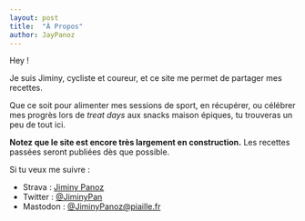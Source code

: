 ```yaml
---
layout: post
title:  "À Propos"
author: JayPanoz
---
```


Hey !

Je suis Jiminy, cycliste et coureur, et ce site me permet de partager mes recettes.

Que ce soit pour alimenter mes sessions de sport, en récupérer, ou célébrer mes progrès lors de <i lang="en">treat days</i> aux snacks maison épiques, tu trouveras un peu de tout ici.

**Notez que le site est encore très largement en construction.** Les recettes passées seront publiées dès que possible.

Si tu veux me suivre&nbsp;:

- Strava&nbsp;: [Jiminy Panoz](https://www.strava.com/athletes/jpanoz)
- Twitter&nbsp;: [@JiminyPan](http://twitter.com/JiminyPan)
- Mastodon&nbsp;: [@JiminyPanoz@piaille.fr](https://piaille.fr/@JiminyPanoz)